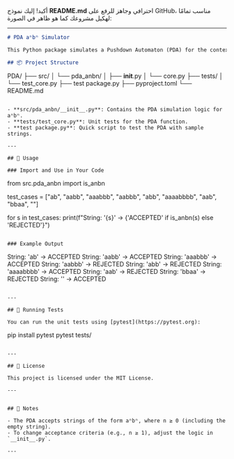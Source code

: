 أكيد! إليك نموذج **README.md** احترافي وجاهز للرفع على GitHub، مناسب تمامًا لهكيل مشروعك كما هو ظاهر في الصورة:

---

```markdown
# PDA aⁿbⁿ Simulator

This Python package simulates a Pushdown Automaton (PDA) for the context-free language aⁿbⁿ, where n ≥ 0.

## 📦 Project Structure

```
PDA/
├── src/
│   └── pda_anbn/
│       ├── __init__.py
│       └── core.py
├── tests/
│   └── test_core.py
├── test package.py
├── pyproject.toml
└── README.md
```

- **src/pda_anbn/__init__.py**: Contains the PDA simulation logic for aⁿbⁿ.
- **tests/test_core.py**: Unit tests for the PDA function.
- **test package.py**: Quick script to test the PDA with sample strings.

---

## 🚀 Usage

### Import and Use in Your Code

```
from src.pda_anbn import is_anbn

test_cases = ["ab", "aabb", "aaabbb", "aabbb", "abb", "aaaabbbb", "aab", "bbaa", ""]

for s in test_cases:
    print(f"String: '{s}' -> {'ACCEPTED' if is_anbn(s) else 'REJECTED'}")
```

### Example Output

```
String: 'ab' -> ACCEPTED
String: 'aabb' -> ACCEPTED
String: 'aaabbb' -> ACCEPTED
String: 'aabbb' -> REJECTED
String: 'abb' -> REJECTED
String: 'aaaabbbb' -> ACCEPTED
String: 'aab' -> REJECTED
String: 'bbaa' -> REJECTED
String: '' -> ACCEPTED
```

---

## 🧪 Running Tests

You can run the unit tests using [pytest](https://pytest.org):

```
pip install pytest
pytest tests/
```

---

## 📄 License

This project is licensed under the MIT License.

---


## 🌟 Notes

- The PDA accepts strings of the form aⁿbⁿ, where n ≥ 0 (including the empty string).
- To change acceptance criteria (e.g., n ≥ 1), adjust the logic in `__init__.py`.

---

```